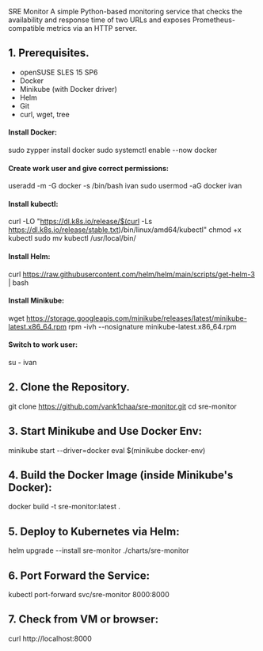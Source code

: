 SRE Monitor
A simple Python-based monitoring service that checks the availability and response time of two URLs and exposes Prometheus-compatible metrics via an HTTP server.


## 1. Prerequisites.

- openSUSE SLES 15 SP6
- Docker
- Minikube (with Docker driver)
- Helm
- Git
- curl, wget, tree
  

#### Install Docker:
sudo zypper install docker
sudo systemctl enable --now docker

#### Create work user and give correct permissions:
useradd -m -G docker -s /bin/bash ivan
sudo usermod -aG docker ivan

#### Install kubectl:
curl -LO "https://dl.k8s.io/release/$(curl -Ls https://dl.k8s.io/release/stable.txt)/bin/linux/amd64/kubectl"
chmod +x kubectl
sudo mv kubectl /usr/local/bin/

#### Install Helm:
curl https://raw.githubusercontent.com/helm/helm/main/scripts/get-helm-3 | bash

#### Install Minikube:
wget https://storage.googleapis.com/minikube/releases/latest/minikube-latest.x86_64.rpm
rpm -ivh --nosignature minikube-latest.x86_64.rpm

#### Switch to work user:
su - ivan

## 2. Clone the Repository.

git clone https://github.com/vank1chaa/sre-monitor.git
cd sre-monitor

## 3. Start Minikube and Use Docker Env:
minikube start --driver=docker
eval $(minikube docker-env)

## 4. Build the Docker Image (inside Minikube's Docker):
docker build -t sre-monitor:latest .

## 5. Deploy to Kubernetes via Helm:
helm upgrade --install sre-monitor ./charts/sre-monitor

## 6. Port Forward the Service:
kubectl port-forward svc/sre-monitor 8000:8000

## 7. Check from VM or browser:
curl http://localhost:8000

